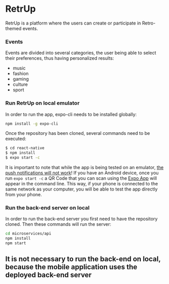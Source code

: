 # RetrUp
RetrUp is a platform where the users can create or participate in Retro-themed events.

### Events
Events are divided into several categories, the user being able to select their preferences, thus having personalized results:
 - music
 - fashion
 - gaming
 - culture
 - sport
### Run RetrUp on local emulator
In order to run the app, expo-cli needs to be installed globally:
```sh
npm install -g expo-cli
```
Once the repository has been cloned, several commands need to be executed:
```sh
$ cd react-native
$ npm install
$ expo start -c
```

It is important to note that while the app is being tested on an emulator, [the push notifications will not work](https://docs.expo.io/versions/latest/sdk/notifications/)!
If you have an Android device, once you run `expo start -c` a QR Code that you can scan using the [Expo App](https://play.google.com/store/apps/details?id=host.exp.exponent&hl=en_US) will appear in the command line. This way, if your phone is connected to the same network as your computer, you will be able to test the app directly from your phone.

### Run the back-end server on local
In order to run the back-end server you first need to have the repository cloned. Then these commands will run the server:
```sh
cd microservices/api
npm install
npm start
```

## It is not necessary to run the back-end on local, because the mobile application uses the deployed back-end server
